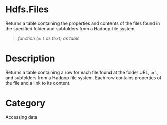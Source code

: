 ﻿# Hdfs.Files
Returns a table containing the properties and contents of the files found in the specified folder and subfolders from a Hadoop file system.
> _function (<code>url</code> as text) as table_
# Description 
Returns a table containing a row for each file found at the folder URL, <code>url</code>, and subfolders from a Hadoop file system. Each row contains properties of the file and a link to its content.
# Category 
Accessing data
